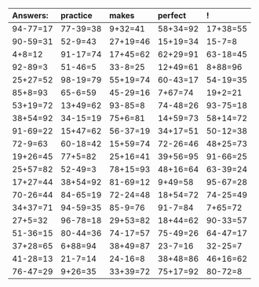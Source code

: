 | Answers: | practice | makes | perfect | ! |
| :--- | :--- | :--- | :--- | :--- |
| 94-77=17 | 77-39=38 | 9+32=41 | 58+34=92 | 17+38=55 | 
| 90-59=31 | 52-9=43 | 27+19=46 | 15+19=34 | 15-7=8 | 
| 4+8=12 | 91-17=74 | 17+45=62 | 62+29=91 | 63-18=45 | 
| 92-89=3 | 51-46=5 | 33-8=25 | 12+49=61 | 8+88=96 | 
| 25+27=52 | 98-19=79 | 55+19=74 | 60-43=17 | 54-19=35 | 
| 85+8=93 | 65-6=59 | 45-29=16 | 7+67=74 | 19+2=21 | 
| 53+19=72 | 13+49=62 | 93-85=8 | 74-48=26 | 93-75=18 | 
| 38+54=92 | 34-15=19 | 75+6=81 | 14+59=73 | 58+14=72 | 
| 91-69=22 | 15+47=62 | 56-37=19 | 34+17=51 | 50-12=38 | 
| 72-9=63 | 60-18=42 | 15+59=74 | 72-26=46 | 48+25=73 | 
| 19+26=45 | 77+5=82 | 25+16=41 | 39+56=95 | 91-66=25 | 
| 25+57=82 | 52-49=3 | 78+15=93 | 48+16=64 | 63-39=24 | 
| 17+27=44 | 38+54=92 | 81-69=12 | 9+49=58 | 95-67=28 | 
| 70-26=44 | 84-65=19 | 72-24=48 | 18+54=72 | 74-25=49 | 
| 34+37=71 | 94-59=35 | 85-9=76 | 91-7=84 | 7+65=72 | 
| 27+5=32 | 96-78=18 | 29+53=82 | 18+44=62 | 90-33=57 | 
| 51-36=15 | 80-44=36 | 74-17=57 | 75-49=26 | 64-47=17 | 
| 37+28=65 | 6+88=94 | 38+49=87 | 23-7=16 | 32-25=7 | 
| 41-28=13 | 21-7=14 | 24-16=8 | 38+48=86 | 46+16=62 | 
| 76-47=29 | 9+26=35 | 33+39=72 | 75+17=92 | 80-72=8 | 
